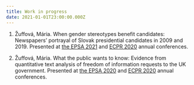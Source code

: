 ```yaml
---
title: Work in progress
date: 2021-01-01T23:00:00.000Z
---
```


1. Žuffová, Mária. When gender stereotypes benefit candidates: Newspapers’ portrayal of Slovak presidential candidates in 2009 and 2019. Presented at [the EPSA 2021](https://coms.events/epsa2021/data/abstracts/en/abstract_0188.html) and [ECPR 2020](https://ecpr.eu/Events/Event/PaperDetails/53895) annual conferences. 

2. Žuffová, Mária. What the public wants to know: Evidence from quantitative text analysis of freedom of information requests to the UK government. Presented at [the EPSA 2020](https://coms.events/EPSA-2020/data/abstracts/en/abstract_0072.html) and [ECPR 2020](https://ecpr.eu/Events/Event/PanelDetails/11061) annual conferences. 

